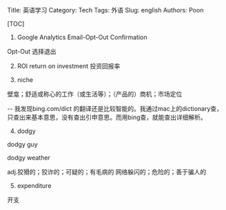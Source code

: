 Title: 英语学习
Category: Tech
Tags: 外语
Slug: english
Authors: Poon

[TOC]

1. Google Analytics Email-Opt-Out Confirmation

Opt-Out 选择退出 

2. ROI return on investment
投资回报率

3. niche 

壁龛；舒适或称心的工作（或生活等）；（产品的）商机；市场定位


-- 我发现bing.com/dict 的翻译还是比较智能的。我通过mac上的dictionary查，只查出来基本意思，没有查出引申意思。而用bing查，就能查出详细解析。 

4. dodgy 

dodgy guy 

dodgy weather 

adj.狡猾的；狡诈的；可疑的；有毛病的
网络躲闪的；危险的；善于骗人的



5. expenditure

开支 

